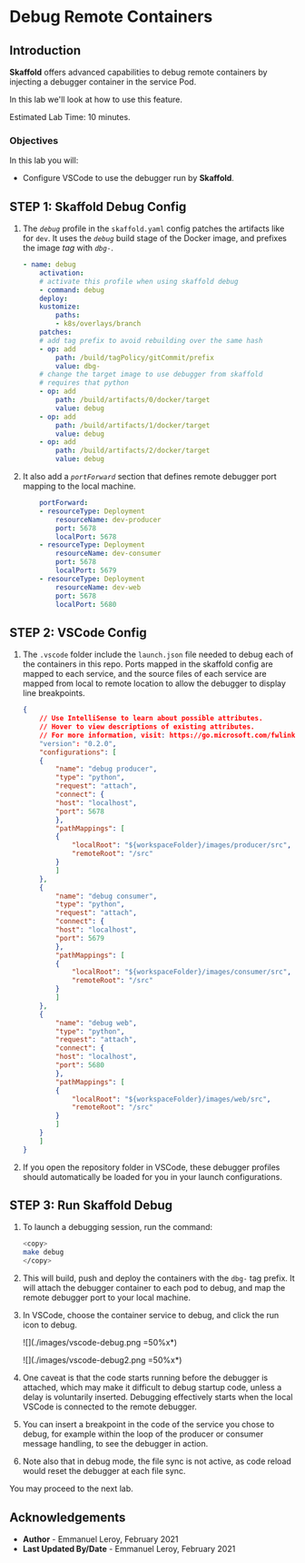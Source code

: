 # Debug Remote Containers

## Introduction

**Skaffold** offers advanced capabilities to debug remote containers by injecting a debugger container in the service Pod.

In this lab we'll look at how to use this feature.

Estimated Lab Time: 10 minutes.

### Objectives

In this lab you will:

- Configure VSCode to use the debugger run by **Skaffold**.

## **STEP 1:** Skaffold Debug Config

1. The *`debug`* profile in the `skaffold.yaml` config patches the artifacts like for `dev`. It uses the *`debug`* build stage of the Docker image, and prefixes the image *tag* with *`dbg-`*.

    ```yaml
    - name: debug
        activation:
        # activate this profile when using skaffold debug
        - command: debug
        deploy:
        kustomize:
            paths:
            - k8s/overlays/branch
        patches:
        # add tag prefix to avoid rebuilding over the same hash
        - op: add
            path: /build/tagPolicy/gitCommit/prefix
            value: dbg-
        # change the target image to use debugger from skaffold 
        # requires that python
        - op: add
            path: /build/artifacts/0/docker/target
            value: debug
        - op: add
            path: /build/artifacts/1/docker/target
            value: debug
        - op: add
            path: /build/artifacts/2/docker/target
            value: debug
    ```

2. It also add a *`portForward`* section that defines remote debugger port mapping to the local machine.

    ```yaml
        portForward:
        - resourceType: Deployment
            resourceName: dev-producer
            port: 5678
            localPort: 5678
        - resourceType: Deployment
            resourceName: dev-consumer
            port: 5678
            localPort: 5679
        - resourceType: Deployment
            resourceName: dev-web
            port: 5678
            localPort: 5680
    ```

## **STEP 2:** VSCode Config

1. The `.vscode` folder include the `launch.json` file needed to debug each of the containers in this repo. Ports mapped in the skaffold config are mapped to each service, and the source files of each service are mapped from local to remote location to allow the debugger to display line breakpoints.

    ```json
    {
        // Use IntelliSense to learn about possible attributes.
        // Hover to view descriptions of existing attributes.
        // For more information, visit: https://go.microsoft.com/fwlink/?linkid=830387
        "version": "0.2.0",
        "configurations": [
        {
            "name": "debug producer",
            "type": "python",
            "request": "attach",
            "connect": {
            "host": "localhost",
            "port": 5678
            },
            "pathMappings": [
            {
                "localRoot": "${workspaceFolder}/images/producer/src",
                "remoteRoot": "/src"
            }
            ]
        },
        {
            "name": "debug consumer",
            "type": "python",
            "request": "attach",
            "connect": {
            "host": "localhost",
            "port": 5679
            },
            "pathMappings": [
            {
                "localRoot": "${workspaceFolder}/images/consumer/src",
                "remoteRoot": "/src"
            }
            ]
        },
        {
            "name": "debug web",
            "type": "python",
            "request": "attach",
            "connect": {
            "host": "localhost",
            "port": 5680
            },
            "pathMappings": [
            {
                "localRoot": "${workspaceFolder}/images/web/src",
                "remoteRoot": "/src"
            }
            ]
        }
        ]
    }
    ```

2. If you open the repository folder in VSCode, these debugger profiles should automatically be loaded for you in your launch configurations.

## **STEP 3:** Run Skaffold Debug

1. To launch a debugging session, run the command:

    ```bash
    <copy>
    make debug
    </copy>
    ```

2. This will build, push and deploy the containers with the `dbg-` tag prefix. It will attach the debugger container to each pod to debug, and map the remote debugger port to your local machine.

3. In VSCode, choose the container service to debug, and click the run icon to debug.

    ![](./images/vscode-debug.png =50%x*)

    ![](./images/vscode-debug2.png =50%x*)

4. One caveat is that the code starts running before the debugger is attached, which may make it difficult to debug startup code, unless a delay is voluntarily inserted. Debugging effectively starts when the local VSCode is connected to the remote debugger.

5. You can insert a breakpoint in the code of the service you chose to debug, for example within the loop of the producer or consumer message handling, to see the debugger in action.

6. Note also that in debug mode, the file sync is not active, as code reload would reset the debugger at each file sync.


You may proceed to the next lab.

## Acknowledgements

 - **Author** - Emmanuel Leroy, February 2021
 - **Last Updated By/Date** - Emmanuel Leroy, February 2021
